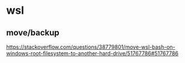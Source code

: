 # wsl

## move/backup

<https://stackoverflow.com/questions/38779801/move-wsl-bash-on-windows-root-filesystem-to-another-hard-drive/51767786#51767786>
